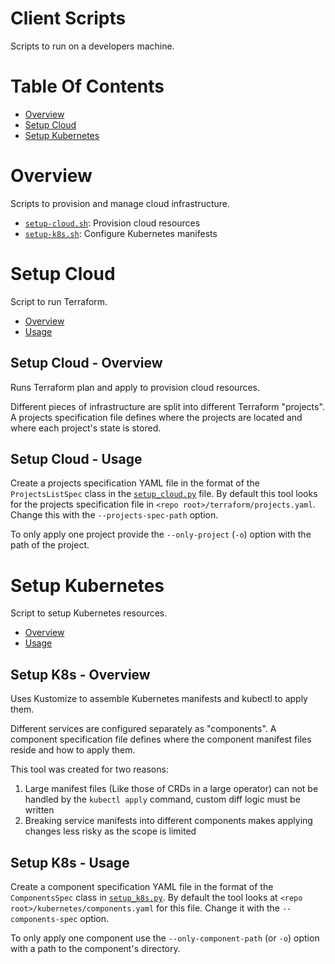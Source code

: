 # Client Scripts
Scripts to run on a developers machine.

# Table Of Contents
- [Overview](#overview)
- [Setup Cloud](#setup-cloud)
- [Setup Kubernetes](#setup-kubernetes)

# Overview
Scripts to provision and manage cloud infrastructure.

- [`setup-cloud.sh`](./setup-cloud.sh): Provision cloud resources
- [`setup-k8s.sh`](./setup-k8s.sh): Configure Kubernetes manifests

# Setup Cloud
Script to run Terraform.

- [Overview](#setup-cloud--overview)
- [Usage](#setup-cloud---usage)

## Setup Cloud - Overview
Runs Terraform plan and apply to provision cloud resources.

Different pieces of infrastructure are split into different Terraform "projects". A projects specification file defines where the projects are located and where each project's state is stored.

## Setup Cloud - Usage
Create a projects specification YAML file in the format of the `ProjectsListSpec` class in the [`setup_cloud.py`](./client_scripts/setup_cloud.py) file. By default this tool looks for the projects specification file in `<repo root>/terraform/projects.yaml`. Change this with the `--projects-spec-path` option.

To only apply one project provide the `--only-project` (`-o`) option with the path of the project.

# Setup Kubernetes
Script to setup Kubernetes resources.

- [Overview](#setup-k8s--overview)
- [Usage](#setup-k8s---usage)

## Setup K8s - Overview
Uses Kustomize to assemble Kubernetes manifests and kubectl to apply them.

Different services are configured separately as "components". A component specification file defines where the component manifest files reside and how to apply them. 

This tool was created for two reasons: 

1. Large manifest files (Like those of CRDs in a large operator) can not be handled by the `kubectl apply` command, custom diff logic must be written
2. Breaking service manifests into different components makes applying changes less risky as the scope is limited

## Setup K8s - Usage
Create a component specification YAML file in the format of the `ComponentsSpec` class in [`setup_k8s.py`](./client_scripts/setup_k8s.py). By default the tool looks at `<repo root>/kubernetes/components.yaml` for this file. Change it with the `--components-spec` option.

To only apply one component use the `--only-component-path` (or `-o`) option with a path to the component's directory.
